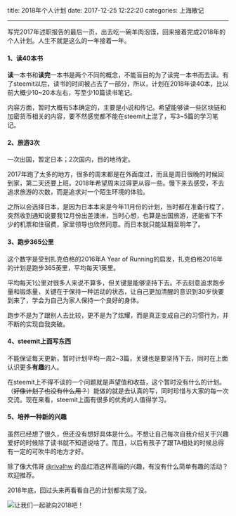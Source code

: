 title: 2018年个人计划
date: 2017-12-25 12:22:20
categories: 上海散记

---

写完2017年述职报告的最后一页，出去吃一碗羊肉泡馍，回来接着完成2018年的个人计划。人生不就是这么的一年接着一年。

<!--more-->

#### 1、读40本书

**读**一本书和**读完**一本书是两个不同的概念，不能盲目的为了读完一本书而去读。有了steemit以后，读书的时间被占去了一部分，所以，计划在2018年读40本，比以前大概少10~20本左右，写至少10篇读书笔记。

内容方面，暂时大概有5本确定的，主要是小说和传记。希望能够读一些区块链和加密货币相关的内容，要不然感觉都不能在steemit上混了，写3~5篇的学习笔记。

#### 2、旅游3次

一次出国，暂定日本；2次国内，目的地待定。

2017年跑了太多的地方，很多的周末都是在外面度过，而且是周日很晚的时候回到家，第二天还要上班。2018年希望周末过得更从容一些。慢下来去感受，不去追求旅游的次数，而是追求对一个陌生环境的体验。

之所以会选择日本，是因为日本本来是今年11月份的计划，当时都在准备行程了，突然收到通知说要我12月份出差澳洲，当时心想，也算是出国旅游，还能省下不少的机票和住宿费，家里领导也欣然同意。而日本就只能延期至明年了。

#### 3、跑步365公里

这个数字是受到扎克伯格的2016年A Year of Running的启发，扎克伯格2016年的计划是跑步365英里，平均每天1英里。

平均每天1公里对很多人来说不算多，但关键是能够坚持下去。不去刻意追求跑步量和锻炼量，关键在于保持一种运动的状态，让自己更加清醒的意识到30岁快要到来了，学会为自己为家人保持一个良好的身体。

跑步不是为了跟别人去比较，更不是为了炫耀，而是真正变成自己的习惯行为，并不断的实现自我突破。

#### 4、steemit上面写东西

不能保证每天更新，暂时计划平均一周2~3篇，关键也是要坚持下去，同时在上面认识更多**有趣**的人。

在steemit上不得不谈的一个问题就是声望值和收益，这个暂时没有什么的计划。（~~好像计划了也没有什么用？~~）能做的就是去认真的写，同时珍惜与大家的每一次交流。现在来看，steemit上面有很多的优秀的人值得学习。

#### 5、培养一种新的兴趣

虽然已经想了很久，但还没有想好具体是什么。不想让自己每次自我介绍关于兴趣爱好的时候除了读书就不知道说啥了。而且，以后有孩子了跟TA相处的时候总得有一定的可吹牛的地方才好。

除了像大伟哥 [@rivalhw](https://steemit.com/@rivalhw) 的品红酒这样高端的兴趣，有没有什么简单有趣的活动？欢迎推荐。

2018年底，回过头来再看看自己的计划都实现了没。

![](https://steemitimages.com/DQmVijYXcsuDCctrDdT2527wou8rsR22CX2oe2pkV2FZvAb/IMG_4852.JPG)让我们一起驶向2018吧！

